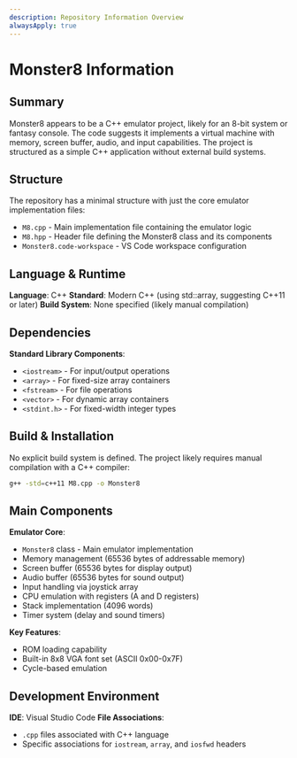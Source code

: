 ```yaml
---
description: Repository Information Overview
alwaysApply: true
---
```


# Monster8 Information

## Summary
Monster8 appears to be a C++ emulator project, likely for an 8-bit system or fantasy console. The code suggests it implements a virtual machine with memory, screen buffer, audio, and input capabilities. The project is structured as a simple C++ application without external build systems.

## Structure
The repository has a minimal structure with just the core emulator implementation files:
- `M8.cpp` - Main implementation file containing the emulator logic
- `M8.hpp` - Header file defining the Monster8 class and its components
- `Monster8.code-workspace` - VS Code workspace configuration

## Language & Runtime
**Language**: C++
**Standard**: Modern C++ (using std::array, suggesting C++11 or later)
**Build System**: None specified (likely manual compilation)

## Dependencies
**Standard Library Components**:
- `<iostream>` - For input/output operations
- `<array>` - For fixed-size array containers
- `<fstream>` - For file operations
- `<vector>` - For dynamic array containers
- `<stdint.h>` - For fixed-width integer types

## Build & Installation
No explicit build system is defined. The project likely requires manual compilation with a C++ compiler:

```bash
g++ -std=c++11 M8.cpp -o Monster8
```

## Main Components
**Emulator Core**:
- `Monster8` class - Main emulator implementation
- Memory management (65536 bytes of addressable memory)
- Screen buffer (65536 bytes for display output)
- Audio buffer (65536 bytes for sound output)
- Input handling via joystick array
- CPU emulation with registers (A and D registers)
- Stack implementation (4096 words)
- Timer system (delay and sound timers)

**Key Features**:
- ROM loading capability
- Built-in 8x8 VGA font set (ASCII 0x00-0x7F)
- Cycle-based emulation

## Development Environment
**IDE**: Visual Studio Code
**File Associations**:
- `.cpp` files associated with C++ language
- Specific associations for `iostream`, `array`, and `iosfwd` headers